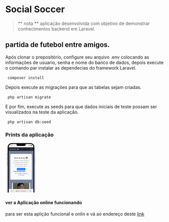 # Social Soccer 
> ** nota **
aplicação desenvolvida com objetivo de demonstrar conhecimentos backend em Laravel.

## partida de futebol entre amigos.
Após clonar o prepositório, configure seu arquivo .env colocando as informações de usuario, senha e nome do banco de dados, depois execute o comando par instalar as dependecias do framework Laravel.
```shell
 composer install
```
Depois execute as migrações para que as tabelas sejam criadas.
```shell
 php artisan migrate
```
E por fim, execute as seeds para que dados iniciais de teste possam ser visualizados na teste da aplicação.
```shell
 php artisan db:seed
```
### Prints da aplicação
<img src="/public/img/responsive.png" width="100px">

#### ver a Aplicação online funcionando
para ser esta aplição funcional e onlin e vá ao endereço deste [link](https://soccerteam.laravelfullstack.com.br/)

